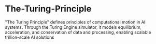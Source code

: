 # The-Turing-Principle
"The Turing Principle" defines principles of computational motion in AI systems. Through the Turing Engine simulator, it models equilibrium, acceleration, and conservation of data and processing, enabling scalable trillion-scale AI solutions
